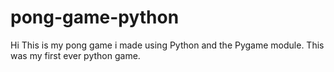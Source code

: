 # pong-game-python

Hi This is my pong game i made using Python and the Pygame module.
This was my first ever python game.
